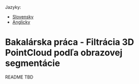 Jazyky:
- [Slovensky](README_sk.md)
- [Anglicky](README.md)

# Bakalárska práca - Filtrácia 3D PointCloud podľa obrazovej segmentácie

README TBD